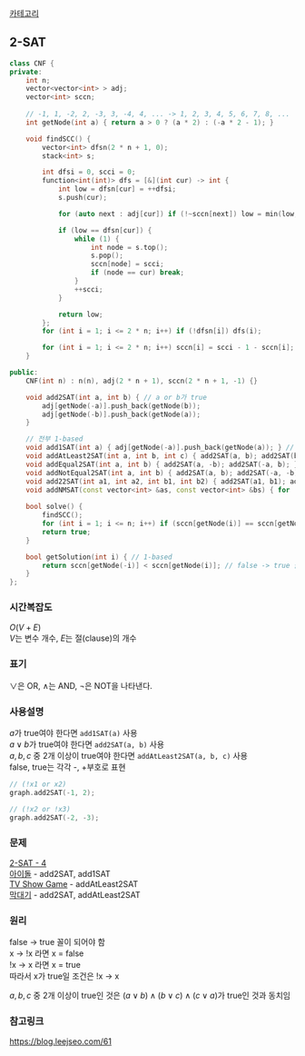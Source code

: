 [카테고리](/README.md)
## 2-SAT
```cpp
class CNF {
private:
    int n;
    vector<vector<int> > adj;
    vector<int> sccn;
    
    // -1, 1, -2, 2, -3, 3, -4, 4, ... -> 1, 2, 3, 4, 5, 6, 7, 8, ...
    int getNode(int a) { return a > 0 ? (a * 2) : (-a * 2 - 1); }

    void findSCC() {
        vector<int> dfsn(2 * n + 1, 0);
        stack<int> s;

        int dfsi = 0, scci = 0;
        function<int(int)> dfs = [&](int cur) -> int {
            int low = dfsn[cur] = ++dfsi;
            s.push(cur);

            for (auto next : adj[cur]) if (!~sccn[next]) low = min(low, dfsn[next] ? dfsn[next] : dfs(next));

            if (low == dfsn[cur]) {
                while (1) {
                    int node = s.top();
                    s.pop();
                    sccn[node] = scci;
                    if (node == cur) break;
                }
                ++scci;
            }

            return low;
        };
        for (int i = 1; i <= 2 * n; i++) if (!dfsn[i]) dfs(i);

        for (int i = 1; i <= 2 * n; i++) sccn[i] = scci - 1 - sccn[i];
    }

public:
    CNF(int n) : n(n), adj(2 * n + 1), sccn(2 * n + 1, -1) {}

    void add2SAT(int a, int b) { // a or b가 true
        adj[getNode(-a)].push_back(getNode(b));
        adj[getNode(-b)].push_back(getNode(a));
    }

    // 전부 1-based
    void add1SAT(int a) { adj[getNode(-a)].push_back(getNode(a)); } // a가 true
    void addAtLeast2SAT(int a, int b, int c) { add2SAT(a, b); add2SAT(b, c); add2SAT(c, a); } // a, b, c 중 2개 이상이 true
    void addEqual2SAT(int a, int b) { add2SAT(a, -b); add2SAT(-a, b); } // a == b 가 true
    void addNotEqual2SAT(int a, int b) { add2SAT(a, b); add2SAT(-a, -b); } // a != b 가 true // a, b 중 정확히 하나만 true
    void add22SAT(int a1, int a2, int b1, int b2) { add2SAT(a1, b1); add2SAT(a1, b2); add2SAT(a2, b1); add2SAT(a2, b2); } // (a1 and a2) or (b1 and b2)가 true
    void addNMSAT(const vector<int> &as, const vector<int> &bs) { for (auto &a : as) for (auto &b : bs) add2SAT(a, b); } // (a1 and a2 and ... and aN) or (b1 and b2 and ... and bM)가 true
    
    bool solve() {
        findSCC();
        for (int i = 1; i <= n; i++) if (sccn[getNode(i)] == sccn[getNode(-i)]) return false;
        return true;
    }

    bool getSolution(int i) { // 1-based
        return sccn[getNode(-i)] < sccn[getNode(i)]; // false -> true 꼴이 되어야 하므로 x가 true라면 !x -> x 
    }
};
```
### 시간복잡도 
$O(V + E)$   
$V$는 변수 개수, $E$는 절(clause)의 개수   

### 표기
$\lor$은 OR, $\land$는 AND, $\lnot$은 NOT을 나타낸다.

### 사용설명
$a$가 true여야 한다면 `add1SAT(a)` 사용   
$a \lor b$가 true여야 한다면 `add2SAT(a, b)` 사용   
$a, b, c$ 중 2개 이상이 true여야 한다면 `addAtLeast2SAT(a, b, c)` 사용   
false, true는 각각 -, +부호로 표현   
```cpp
// (!x1 or x2) 
graph.add2SAT(-1, 2);

// (!x2 or !x3)
graph.add2SAT(-2, -3);
```
### 문제
[2-SAT - 4](https://www.acmicpc.net/problem/11281)   
[아이돌](https://www.acmicpc.net/problem/3648) - add2SAT, add1SAT    
[TV Show Game](https://www.acmicpc.net/problem/16367) - addAtLeast2SAT   
[막대기](https://www.acmicpc.net/problem/2519) - add2SAT, addAtLeast2SAT   

### 원리
false -> true 꼴이 되어야 함   
x -> !x 라면 x = false   
!x -> x 라면 x = true   
따라서 x가 true일 조건은 !x -> x   

$a, b, c$ 중 2개 이상이 true인 것은 $(a \lor b) \land (b \lor c) \land (c \lor a)$가 true인 것과 동치임   

### 참고링크
https://blog.leejseo.com/61   